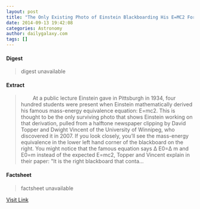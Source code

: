 ```yaml
---
layout: post
title: "The Only Existing Photo of Einstein Blackboarding His E=MC2 Formula (Weekend Feature)"
date: 2014-09-13 19:42:08
categories: Astronomy
author: dailygalaxy.com
tags: []
---
```



#### Digest
>digest unavailable

#### Extract
>&#0160; &#0160; &#0160; &#0160; At a public lecture Einstein gave in Pittsburgh in 1934, four hundred students were present when Einstein mathematically derived his famous mass-energy equivalence equation: E=mc2. This is thought to be the only surviving photo that shows Einstein working on that derivation, pulled from a halftone newspaper clipping by David Topper and Dwight Vincent of the University of Winnipeg, who discovered it in 2007. If you look closely, you’ll see the mass-energy equivalence in the lower left hand corner of the blackboard on the right. You might notice that the famous equation says Δ E0=Δ m and E0=m instead of the expected E=mc2, Topper and Vincent explain in their paper: &quot;It is the right blackboard that conta...

#### Factsheet
>factsheet unavailable

[Visit Link](http://www.dailygalaxy.com/my_weblog/2014/09/image-of-the-day-only-existing-photo-of-einstein-deriving-emc2.html)


